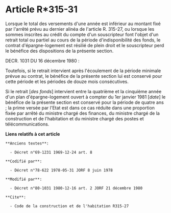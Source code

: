 # Article R*315-31

Lorsque le total des versements d'une année est inférieur au montant fixé par l'arrêté prévu au dernier alinéa de l'article
R. 315-27, ou lorsque les sommes inscrites au crédit du compte d'un souscripteur font l'objet d'un retrait total ou partiel
au cours de la période d'indisponibilité des fonds, le contrat d'épargne-logement est résilié de plein droit et le
souscripteur perd le bénéfice des dispositions de la présente section.

DECR. 1031 DU 16 décembre 1980 :

Toutefois, si le retrait intervient après l'écoulement de la période minimale prévue au contrat, le bénéfice de la présente
section lui est conservé pour cette période et les périodes de douze mois consécutives.

Si le retrait [*des fonds*] intervient entre la quatrième et la cinquième année d'un plan d'épargne-logement ouvert à compter
du 1er janvier 1981 [*date*] le bénéfice de la présente section est conservé pour la période de quatre ans ; la prime versée
par l'Etat est dans ce cas réduite dans une proportion fixée par arrêté du ministre chargé des finances, du ministre chargé
de la construction et de l'habitation et du ministre chargé des postes et télécommunications.

**Liens relatifs à cet article**

	**Anciens textes**:

	  - Décret n°69-1231 1969-12-24 art. 8

	**Codifié par**:

	  - Décret n°78-622 1978-05-31 JORF 8 juin 1978

	**Modifié par**:

	  - Décret n°80-1031 1980-12-16 art. 2 JORF 21 décembre 1980

	**Cite**:

	  - Code de la construction et de l'habitation R315-27
